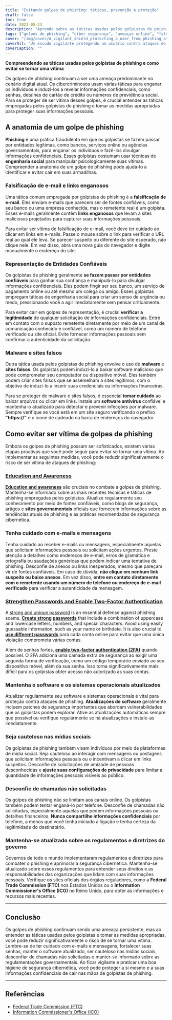 ```yaml
---
title: "Evitando golpes de phishing: táticas, prevenção e proteção"
draft: false
toc: true
date: 2023-05-23
description: "Aprenda sobre as táticas usadas pelos golpistas de phishing e descubra estratégias eficazes para se proteger de se tornar uma vítima."
tags: ["golpes de phishing", "cíber segurança", "ameaças online", "falsificação de e-mail", "Engenharia social", "proteção contra malware", "segurança online", "segurança de dados", "roubo de identidade", "senha de segurança", "autenticação de dois fatores", "atualizações de software", "regulamentos governamentais", "privacidade online", "consciência cibernética", "fraude digital", "consciência de phishing", "segurança nas redes sociais", "golpes online", "prevenção de crimes cibernéticos"]
cover: "/img/cover/A_vigilant_shield_protecting_a_user_from_phishing_attacks.png"
coverAlt: "Um escudo vigilante protegendo um usuário contra ataques de phishing"
coverCaption: ""
---
```


**Compreendendo as táticas usadas pelos golpistas de phishing e como evitar se tornar uma vítima**

Os golpes de phishing continuam a ser uma ameaça predominante no cenário digital atual. Os cibercriminosos usam várias táticas para enganar os indivíduos e induzi-los a revelar informações confidenciais, como senhas, detalhes de cartão de crédito ou números de previdência social. Para se proteger de ser vítima desses golpes, é crucial entender as táticas empregadas pelos golpistas de phishing e tomar as medidas apropriadas para proteger suas informações pessoais.

## A anatomia de um golpe de phishing

**Phishing** é uma prática fraudulenta em que os golpistas se fazem passar por entidades legítimas, como bancos, serviços online ou agências governamentais, para enganar os indivíduos e fazê-los divulgar informações confidenciais. Esses golpistas costumam usar técnicas de **engenharia social** para manipular psicologicamente suas vítimas. Compreender a anatomia de um golpe de phishing pode ajudá-lo a identificar e evitar cair em suas armadilhas.

### Falsificação de e-mail e links enganosos

Uma tática comum empregada por golpistas de phishing é a **falsificação de e-mail**. Eles enviam e-mails que parecem ser de fontes confiáveis, como seu banco ou uma empresa conhecida, mas o remetente real é um golpista. Esses e-mails geralmente contêm **links enganosos** que levam a sites maliciosos projetados para capturar suas informações pessoais.

Para evitar ser vítima de falsificação de e-mail, você deve ter cuidado ao clicar em links em e-mails. Passe o mouse sobre o link para verificar o URL real ao qual ele leva. Se parecer suspeito ou diferente do site esperado, não clique nele. Em vez disso, abra uma nova guia do navegador e digite manualmente o endereço do site.

### Representação de Entidades Confiáveis

Os golpistas de phishing geralmente **se fazem passar por entidades confiáveis** para ganhar sua confiança e manipulá-lo para divulgar informações confidenciais. Eles podem fingir ser seu banco, um serviço de pagamento online ou até mesmo um colega ou amigo. Esses golpistas empregam táticas de engenharia social para criar um senso de urgência ou medo, pressionando você a agir imediatamente sem pensar criticamente.

Para evitar cair em golpes de representação, é crucial **verificar a legitimidade** de qualquer solicitação de informações confidenciais. Entre em contato com o suposto remetente diretamente por meio de um canal de comunicação conhecido e confiável, como um número de telefone verificado ou site oficial. Evite fornecer informações pessoais sem confirmar a autenticidade da solicitação.

### Malware e sites falsos

Outra tática usada pelos golpistas de phishing envolve o uso de **malware** e **sites falsos**. Os golpistas podem induzi-lo a baixar software malicioso que pode comprometer seu computador ou dispositivo móvel. Eles também podem criar sites falsos que se assemelham a sites legítimos, com o objetivo de induzi-lo a inserir suas credenciais ou informações financeiras.

Para se proteger de malware e sites falsos, é essencial **tomar cuidado** ao baixar arquivos ou clicar em links. Instale um **software antivírus** confiável e mantenha-o atualizado para detectar e prevenir infecções por malware. Sempre verifique se você está em um site seguro verificando o prefixo **"https://"** e o ícone de cadeado na barra de endereços do navegador.

## Como evitar ser vítima de golpes de phishing

Embora os golpes de phishing possam ser sofisticados, existem várias etapas proativas que você pode seguir para evitar se tornar uma vítima. Ao implementar as seguintes medidas, você pode reduzir significativamente o risco de ser vítima de ataques de phishing:

### [Education and Awareness](https://simeononsecurity.com/articles/how-to-build-and-manage-an-effective-cybersecurity-awareness-training-program/)

[**Education and awareness**](https://simeononsecurity.com/articles/how-to-build-and-manage-an-effective-cybersecurity-awareness-training-program/) são cruciais no combate a golpes de phishing. Mantenha-se informado sobre as mais recentes técnicas e táticas de phishing empregadas pelos golpistas. Atualize regularmente seu conhecimento por meio de fontes confiáveis, como blogs de segurança, artigos e **sites governamentais** oficiais que fornecem informações sobre as tendências atuais de phishing e as práticas recomendadas de segurança cibernética.

### Tenha cuidado com e-mails e mensagens

Tenha cuidado ao receber e-mails ou mensagens, especialmente aquelas que solicitam informações pessoais ou solicitam ações urgentes. Preste atenção a detalhes como endereços de e-mail, erros de gramática e ortografia ou saudações genéricas que podem indicar uma tentativa de phishing. Desconfie de anexos ou links inesperados, mesmo que pareçam vir de fontes confiáveis. Em caso de dúvida, **não clique em nenhum link suspeito ou baixe anexos**. Em vez disso, **entre em contato diretamente com o remetente usando um número de telefone ou endereço de e-mail verificado** para verificar a autenticidade da mensagem.

### [Strengthen Passwords and Enable Two-Factor Authentication](https://simeononsecurity.com/articles/what-are-the-diferent-kinds-of-factors-in-mfa/)

A [strong and unique password](https://simeononsecurity.com/articles/the-importance-of-password-security-and-best-practices/) is an essential defense against phishing scams. [**Create strong passwords**](https://simeononsecurity.com/articles/the-importance-of-password-security-and-best-practices/) that include a combination of uppercase and lowercase letters, numbers, and special characters. Avoid using easily guessable information, such as your name or birthdate. It is also crucial to [**use different passwords**](https://simeononsecurity.com/articles/bitwarden-and-keepassxc-vs-the-rest/) para cada conta online para evitar que uma única violação comprometa várias contas.

Além de senhas fortes, [**enable two-factor authentication (2FA)**](https://simeononsecurity.com/articles/what-are-the-diferent-kinds-of-factors-in-mfa/) quando possível. O 2FA adiciona uma camada extra de segurança ao exigir uma segunda forma de verificação, como um código temporário enviado ao seu dispositivo móvel, além da sua senha. Isso torna significativamente mais difícil para os golpistas obter acesso não autorizado às suas contas.

### Mantenha o software e os sistemas operacionais atualizados

Atualizar regularmente seu software e sistemas operacionais é vital para proteção contra ataques de phishing. **Atualizações de software** geralmente incluem patches de segurança importantes que abordam vulnerabilidades que os golpistas podem explorar. Ative as atualizações automáticas sempre que possível ou verifique regularmente se há atualizações e instale-as imediatamente.

### Seja cauteloso nas mídias sociais

Os golpistas de phishing também visam indivíduos por meio de plataformas de mídia social. Seja cauteloso ao interagir com mensagens ou postagens que solicitam informações pessoais ou o incentivam a clicar em links suspeitos. Desconfie de solicitações de amizade de pessoas desconhecidas e **ajuste suas configurações de privacidade** para limitar a quantidade de informações pessoais visíveis ao público.

### Desconfie de chamadas não solicitadas

Os golpes de phishing não se limitam aos canais online. Os golpistas também podem tentar enganá-lo por telefone. Desconfie de chamadas não solicitadas, especialmente aquelas que pedem informações pessoais ou detalhes financeiros. **Nunca compartilhe informações confidenciais** por telefone, a menos que você tenha iniciado a ligação e tenha certeza da legitimidade do destinatário.

### Mantenha-se atualizado sobre os regulamentos e diretrizes do governo

Governos de todo o mundo implementaram regulamentos e diretrizes para combater o phishing e aprimorar a segurança cibernética. Mantenha-se atualizado sobre esses regulamentos para entender seus direitos e as responsabilidades das organizações que lidam com suas informações pessoais. Verifique os sites oficiais dos órgãos reguladores, como a **Federal Trade Commission (FTC)** nos Estados Unidos ou o **Information Commissioner's Office (ICO)** no Reino Unido, para obter as informações e recursos mais recentes.

______

## Conclusão

Os golpes de phishing continuam sendo uma ameaça persistente, mas ao entender as táticas usadas pelos golpistas e tomar as medidas apropriadas, você pode reduzir significativamente o risco de se tornar uma vítima. Lembre-se de ter cuidado com e-mails e mensagens, fortalecer suas senhas, manter o software atualizado, ser cauteloso nas mídias sociais, desconfiar de chamadas não solicitadas e manter-se informado sobre as regulamentações governamentais. Ao ficar vigilante e praticar uma boa higiene de segurança cibernética, você pode proteger a si mesmo e a suas informações confidenciais de cair nas mãos de golpistas de phishing.

______

## Referências

- [Federal Trade Commission (FTC)](https://www.ftc.gov/)
- [Information Commissioner's Office (ICO)](https://ico.org.uk/)
